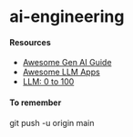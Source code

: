 # ai-engineering


#### Resources
* [Awesome Gen AI Guide](https://github.com/aishwaryanr/awesome-generative-ai-guide)
* [Awesome LLM Apps](https://github.com/Shubhamsaboo/awesome-llm-apps/tree/main)
* [LLM: 0 to 100](https://github.com/Farzad-R/LLM-Zero-to-Hundred)

#### To remember
git push -u origin main
